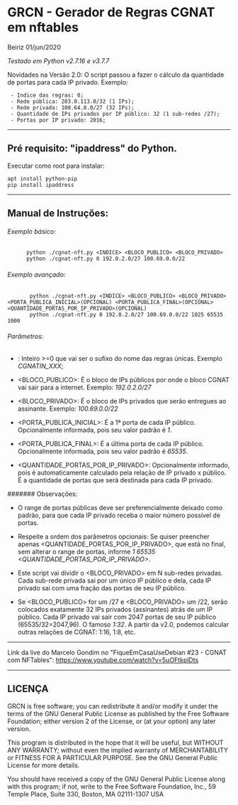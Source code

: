 # GRCN - Gerador de Regras CGNAT em nftables

Beiriz 01/jun/2020

_Testado em Python v2.7.16 e v3.7.7_


Novidades na Versão 2.0: O script passou a fazer o cálculo da quantidade de portas para cada IP privado. Exemplo:

```
 - Indice das regras: 0;
 - Rede pública: 203.0.113.0/32 (1 IPs);
 - Rede privada: 100.64.0.0/27 (32 IPs);
 - Quantidade de IPs privados por IP público: 32 (1 sub-redes /27);
 - Portas por IP privado: 2016;
```


------------------------------------------------------------------------

## Pré requisito: "ipaddress" do Python.

Executar como root para instalar:

```
apt install python-pip
pip install ipaddress
```

------------------------------------------------------------------------
## Manual de Instruções:

###### Exemplo básico:

```
      python ./cgnat-nft.py <INDICE> <BLOCO_PUBLICO> <BLOCO_PRIVADO>
      python ./cgnat-nft.py 0 192.0.2.0/27 100.69.0.0/22
```

###### Exemplo avançado:

```
       python ./cgnat-nft.py <INDICE> <BLOCO_PUBLICO> <BLOCO_PRIVADO> <PORTA_PUBLICA_INICIAL>(OPCIONAL) <PORTA_PUBLICA_FINAL>(OPCIONAL> <QUANTIDADE_PORTAS_POR_IP_PRIVADO>(OPCIONAL)
       python ./cgnat-nft.py 0 192.0.2.0/27 100.69.0.0/22 1025 65535 1000
```

###### Parâmetros:

*  <INDICE>: Inteiro >=0 que vai ser o sufixo do nome das regras únicas. Exemplo *CGNATIN_XXX*;

* <BLOCO_PUBLICO>: É o bloco de IPs públicos por onde o bloco CGNAT vai sair para a internet. Exemplo: *192.0.2.0/27*

* <BLOCO_PRIVADO>: É o bloco de IPs privados que serão entregues ao assinante. Exemplo: *100.69.0.0/22*

* <PORTA_PUBLICA_INICIAL>: É a 1ª porta de cada IP público. Opcionalmente informada, pois seu valor padrão é *1*.

* <PORTA_PUBLICA_FINAL>: É a última porta de cada IP público. Opcionalmente informada, pois seu valor padrão é *65535*.

* <QUANTIDADE_PORTAS_POR_IP_PRIVADO>: Opcionalmente informado, pois é automaticamente calculado pela relação de IP privado x público. É a quantidade de portas que será destinada para cada IP privado.


####### Observações:

* O range de portas públicas deve ser preferencialmente deixado como padrão, para que cada IP privado receba o maior número possível de portas.

* Respeite a ordem dos parâmetros opcionais: Se quiser preencher apenas <QUANTIDADE_PORTAS_POR_IP_PRIVADO>, que está no final, sem alterar o range de portas, informe *1 65535 <QUANTIDADE_PORTAS_POR_IP_PRIVADO>*.

* Este script vai dividir o <BLOCO_PRIVADO> em N sub-redes privadas. Cada sub-rede privada sai por um único IP público e dela, cada IP privado sai com uma fração das portas de seu IP público.

* Se <BLOCO_PUBLICO> for um /27 e <BLOCO_PRIVADO> um /22, serão colocados exatamente 32 IPs privados (assinantes) atrás de um IP público. Cada IP privado vai sair com 2047 portas de seu IP público (65535/32=2047,96). O famoso *1:32*. A partir da v2.0, podemos calcular outras relações de CGNAT: 1:16, 1:8, etc.

------------------------------------------------------------------------

Link da live do Marcelo Gondim no "FiqueEmCasaUseDebian #23 - CGNAT com NFTables": https://www.youtube.com/watch?v=5uOFtkplDts

------------------------------------------------------------------------
## LICENÇA

GRCN is free software; you can redistribute it and/or modify
it under the terms of the GNU General Public License as published by
the Free Software Foundation; either version 2 of the License, or
(at your option) any later version.

This program is distributed in the hope that it will be useful,
but WITHOUT ANY WARRANTY; without even the implied warranty of
MERCHANTABILITY or FITNESS FOR A PARTICULAR PURPOSE.  See the
GNU General Public License for more details.

You should have received a copy of the GNU General Public License
along with this program; if not, write to the Free Software
Foundation, Inc., 59 Temple Place, Suite 330, Boston, MA  02111-1307  USA